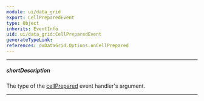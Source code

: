 ```yaml
---
module: ui/data_grid
export: CellPreparedEvent
type: Object
inherits: EventInfo
uid: ui/data_grid:CellPreparedEvent
generateTypeLink: 
references: dxDataGrid.Options.onCellPrepared
---
```

---
##### shortDescription
The type of the [cellPrepared]({basewidgetpath}/Events/#cellPrepared) event handler's argument.

---
<!-- Description goes here -->